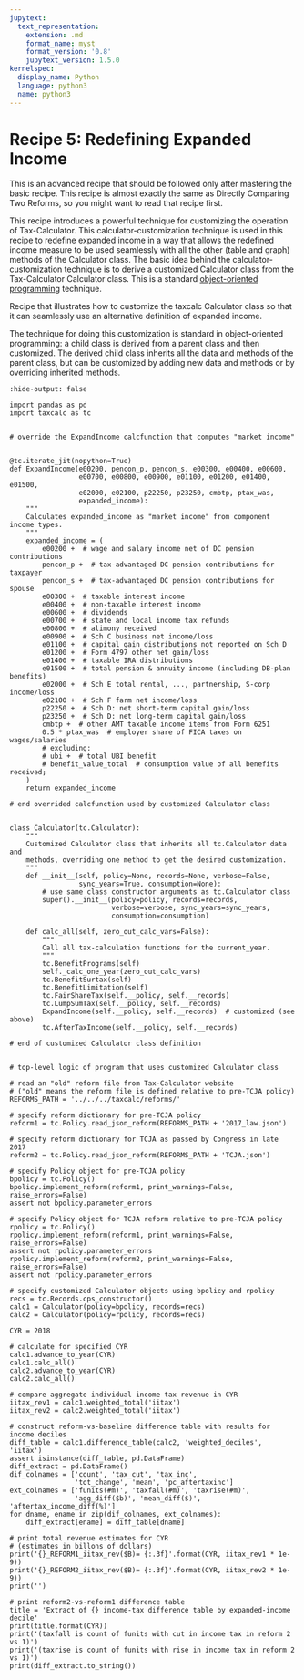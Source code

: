 ```yaml
---
jupytext:
  text_representation:
    extension: .md
    format_name: myst
    format_version: '0.8'
    jupytext_version: 1.5.0
kernelspec:
  display_name: Python
  language: python3
  name: python3
---
```


# Recipe 5: Redefining Expanded Income

This is an advanced recipe that should be followed only after mastering the basic recipe.
This recipe is almost exactly the same as Directly Comparing Two Reforms, so you might want to read that recipe first.

This recipe introduces a powerful technique for customizing the operation of Tax-Calculator.
This calculator-customization technique is used in this recipe to redefine expanded income in a way that allows the
redefined income measure to be used seamlessly with all the other (table and graph) methods of the Calculator class.
The basic idea behind the calculator-customization technique is to derive a customized Calculator class from the Tax-Calculator Calculator class.
This is a standard [object-oriented programming](https://pslmodels.github.io/Tax-Calculator/tc_overview.html) technique.

Recipe that illustrates how to customize the taxcalc Calculator class so that
it can seamlessly use an alternative definition of expanded income.

The technique for doing this customization is standard in object-oriented
programming: a child class is derived from a parent class and then customized.
The derived child class inherits all the data and methods of the parent class,
but can be customized by adding new data and methods or by overriding inherited
methods.

```{code-cell} ipython3
:hide-output: false

import pandas as pd
import taxcalc as tc


# override the ExpandIncome calcfunction that computes "market income"


@tc.iterate_jit(nopython=True)
def ExpandIncome(e00200, pencon_p, pencon_s, e00300, e00400, e00600,
                 e00700, e00800, e00900, e01100, e01200, e01400, e01500,
                 e02000, e02100, p22250, p23250, cmbtp, ptax_was,
                 expanded_income):
    """
    Calculates expanded_income as "market income" from component income types.
    """
    expanded_income = (
        e00200 +  # wage and salary income net of DC pension contributions
        pencon_p +  # tax-advantaged DC pension contributions for taxpayer
        pencon_s +  # tax-advantaged DC pension contributions for spouse
        e00300 +  # taxable interest income
        e00400 +  # non-taxable interest income
        e00600 +  # dividends
        e00700 +  # state and local income tax refunds
        e00800 +  # alimony received
        e00900 +  # Sch C business net income/loss
        e01100 +  # capital gain distributions not reported on Sch D
        e01200 +  # Form 4797 other net gain/loss
        e01400 +  # taxable IRA distributions
        e01500 +  # total pension & annuity income (including DB-plan benefits)
        e02000 +  # Sch E total rental, ..., partnership, S-corp income/loss
        e02100 +  # Sch F farm net income/loss
        p22250 +  # Sch D: net short-term capital gain/loss
        p23250 +  # Sch D: net long-term capital gain/loss
        cmbtp +  # other AMT taxable income items from Form 6251
        0.5 * ptax_was  # employer share of FICA taxes on wages/salaries
        # excluding:
        # ubi +  # total UBI benefit
        # benefit_value_total  # consumption value of all benefits received;
    )
    return expanded_income

# end overrided calcfunction used by customized Calculator class


class Calculator(tc.Calculator):
    """
    Customized Calculator class that inherits all tc.Calculator data and
    methods, overriding one method to get the desired customization.
    """
    def __init__(self, policy=None, records=None, verbose=False,
                 sync_years=True, consumption=None):
        # use same class constructor arguments as tc.Calculator class
        super().__init__(policy=policy, records=records,
                         verbose=verbose, sync_years=sync_years,
                         consumption=consumption)

    def calc_all(self, zero_out_calc_vars=False):
        """
        Call all tax-calculation functions for the current_year.
        """
        tc.BenefitPrograms(self)
        self._calc_one_year(zero_out_calc_vars)
        tc.BenefitSurtax(self)
        tc.BenefitLimitation(self)
        tc.FairShareTax(self.__policy, self.__records)
        tc.LumpSumTax(self.__policy, self.__records)
        ExpandIncome(self.__policy, self.__records)  # customized (see above)
        tc.AfterTaxIncome(self.__policy, self.__records)

# end of customized Calculator class definition


# top-level logic of program that uses customized Calculator class

# read an "old" reform file from Tax-Calculator website
# ("old" means the reform file is defined relative to pre-TCJA policy)
REFORMS_PATH = '../../../taxcalc/reforms/'

# specify reform dictionary for pre-TCJA policy
reform1 = tc.Policy.read_json_reform(REFORMS_PATH + '2017_law.json')

# specify reform dictionary for TCJA as passed by Congress in late 2017
reform2 = tc.Policy.read_json_reform(REFORMS_PATH + 'TCJA.json')

# specify Policy object for pre-TCJA policy
bpolicy = tc.Policy()
bpolicy.implement_reform(reform1, print_warnings=False, raise_errors=False)
assert not bpolicy.parameter_errors

# specify Policy object for TCJA reform relative to pre-TCJA policy
rpolicy = tc.Policy()
rpolicy.implement_reform(reform1, print_warnings=False, raise_errors=False)
assert not rpolicy.parameter_errors
rpolicy.implement_reform(reform2, print_warnings=False, raise_errors=False)
assert not rpolicy.parameter_errors

# specify customized Calculator objects using bpolicy and rpolicy
recs = tc.Records.cps_constructor()
calc1 = Calculator(policy=bpolicy, records=recs)
calc2 = Calculator(policy=rpolicy, records=recs)

CYR = 2018

# calculate for specified CYR
calc1.advance_to_year(CYR)
calc1.calc_all()
calc2.advance_to_year(CYR)
calc2.calc_all()

# compare aggregate individual income tax revenue in CYR
iitax_rev1 = calc1.weighted_total('iitax')
iitax_rev2 = calc2.weighted_total('iitax')

# construct reform-vs-baseline difference table with results for income deciles
diff_table = calc1.difference_table(calc2, 'weighted_deciles', 'iitax')
assert isinstance(diff_table, pd.DataFrame)
diff_extract = pd.DataFrame()
dif_colnames = ['count', 'tax_cut', 'tax_inc',
                'tot_change', 'mean', 'pc_aftertaxinc']
ext_colnames = ['funits(#m)', 'taxfall(#m)', 'taxrise(#m)',
                'agg_diff($b)', 'mean_diff($)', 'aftertax_income_diff(%)']
for dname, ename in zip(dif_colnames, ext_colnames):
    diff_extract[ename] = diff_table[dname]

# print total revenue estimates for CYR
# (estimates in billons of dollars)
print('{}_REFORM1_iitax_rev($B)= {:.3f}'.format(CYR, iitax_rev1 * 1e-9))
print('{}_REFORM2_iitax_rev($B)= {:.3f}'.format(CYR, iitax_rev2 * 1e-9))
print('')

# print reform2-vs-reform1 difference table
title = 'Extract of {} income-tax difference table by expanded-income decile'
print(title.format(CYR))
print('(taxfall is count of funits with cut in income tax in reform 2 vs 1)')
print('(taxrise is count of funits with rise in income tax in reform 2 vs 1)')
print(diff_extract.to_string())
```
